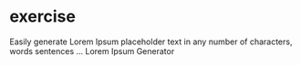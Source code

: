 # exercise
Easily generate Lorem Ipsum placeholder text in any number of characters, words sentences ... Lorem Ipsum Generator